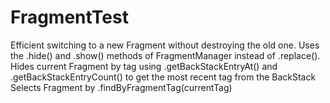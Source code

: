 # FragmentTest
Efficient switching to a new Fragment without destroying the old one.
Uses the .hide() and .show() methods of FragmentManager instead of .replace().
Hides current Fragment by tag using .getBackStackEntryAt() and .getBackStackEntryCount() to get the most recent tag from the BackStack
Selects Fragment by .findByFragmentTag(currentTag)
